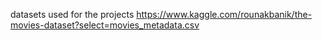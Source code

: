 datasets used for the projects
https://www.kaggle.com/rounakbanik/the-movies-dataset?select=movies_metadata.csv
